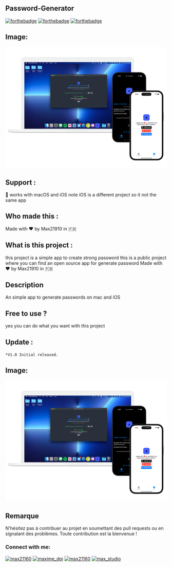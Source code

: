 ## Password-Generator
[![forthebadge](https://forthebadge.com/images/badges/built-with-love.svg)](https://forthebadge.com)
[![forthebadge](https://forthebadge.com/images/badges/made-with-swift.svg)](https://forthebadge.com)
[![forthebadge](https://forthebadge.com/images/badges/built-by-developers.svg)](https://forthebadge.com)
## Image:
![This is an image](https://raw.githubusercontent.com/max21910/PasswordGenerator/main/assets/images/header/header-hero.png)
## Support :
📱 works with macOS and iOS
note iOS is a different project so it not the same app
## Who made this :
Made with ❤️ by Max21910 in 🇫🇷
## What is this project :
this project is a simple app to create strong password 
this is a public project where you can find an open source app for generate password 
Made with ❤️ by Max21910 in 🇫🇷
## Description
An simple app to generate passwords on mac and iOS
## Free to use ?
yes you can do what you want with this project 
## Update :

`*V1.0 Initial released. `
## Image:
![This is an image](https://raw.githubusercontent.com/max21910/PasswordGenerator/main/assets/images/header/header-hero.png)
## Remarque

 N'hésitez pas à contribuer au projet en soumettant des pull requests ou en signalant des problèmes. Toute contribution est la bienvenue !



<h3 align="left">Connect with me:</h3>
<p align="left">
<a href="https://twitter.com/max21160" target="blank"><img align="center" src="https://raw.githubusercontent.com/rahuldkjain/github-profile-readme-generator/master/src/images/icons/Social/twitter.svg" alt="max21160" height="30" width="40" /></a>
<a href="https://instagram.com/maxime_dpj" target="blank"><img align="center" src="https://raw.githubusercontent.com/rahuldkjain/github-profile-readme-generator/master/src/images/icons/Social/instagram.svg" alt="maxime_dpj" height="30" width="40" /></a>
<a href="https://medium.com/max21160" target="blank"><img align="center" src="https://raw.githubusercontent.com/rahuldkjain/github-profile-readme-generator/master/src/images/icons/Social/medium.svg" alt="max21160" height="30" width="40" /></a>
<a href="https://www.youtube.com/c/max_studio" target="blank"><img align="center" src="https://raw.githubusercontent.com/rahuldkjain/github-profile-readme-generator/master/src/images/icons/Social/youtube.svg" alt="max_studio" height="30" width="40" /></a>
</p>





